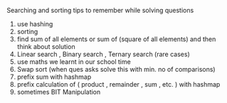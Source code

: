 Searching and sorting tips to remember while solving questions

1. use hashing
2. sorting 
3. find sum of all elements or sum of (square of all elements) and then think about solution
4. Linear search , Binary search , Ternary search (rare cases)
5. use maths we learnt in our school time
6. Swap sort (when ques asks solve this with min. no of comparisons)
7. prefix sum with hashmap
8. prefix calculation of ( product , remainder , sum , etc. ) with hashmap
9. sometimes BIT Manipulation



